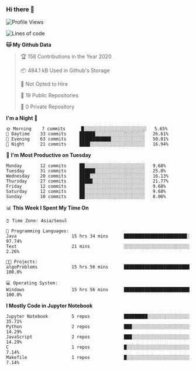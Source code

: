 ### Hi there 👋

<!--
**fastz123/fastz123** is a ✨ _special_ ✨ repository because its `README.md` (this file) appears on your GitHub profile.

Here are some ideas to get you started:

- 🔭 I’m currently working on ...
- 🌱 I’m currently learning ...
- 👯 I’m looking to collaborate on ...
- 🤔 I’m looking for help with ...
- 💬 Ask me about ...
- 📫 How to reach me: ...
- 😄 Pronouns: ...
- ⚡ Fun fact: ...
-->

<!--START_SECTION:waka-->
![Profile Views](http://img.shields.io/badge/Profile%20Views-39-blue)

![Lines of code](https://img.shields.io/badge/From%20Hello%20World%20I%27ve%20Written-196252%20lines%20of%20code-blue)

**🐱 My Github Data** 

> 🏆 158 Contributions in the Year 2020
 > 
> 📦 484.1 kB Used in Github's Storage 
 > 
> 🚫 Not Opted to Hire
 > 
> 📜 19 Public Repositories
 > 
> 🔑 0 Private Repository 
 > 
**I'm a Night 🦉** 

```text
🌞 Morning    7 commits      █░░░░░░░░░░░░░░░░░░░░░░░░   5.65% 
🌆 Daytime    33 commits     ██████░░░░░░░░░░░░░░░░░░░   26.61% 
🌃 Evening    63 commits     ████████████░░░░░░░░░░░░░   50.81% 
🌙 Night      21 commits     ████░░░░░░░░░░░░░░░░░░░░░   16.94%

```
📅 **I'm Most Productive on Tuesday** 

```text
Monday       12 commits     ██░░░░░░░░░░░░░░░░░░░░░░░   9.68% 
Tuesday      31 commits     ██████░░░░░░░░░░░░░░░░░░░   25.0% 
Wednesday    20 commits     ████░░░░░░░░░░░░░░░░░░░░░   16.13% 
Thursday     27 commits     █████░░░░░░░░░░░░░░░░░░░░   21.77% 
Friday       12 commits     ██░░░░░░░░░░░░░░░░░░░░░░░   9.68% 
Saturday     12 commits     ██░░░░░░░░░░░░░░░░░░░░░░░   9.68% 
Sunday       10 commits     ██░░░░░░░░░░░░░░░░░░░░░░░   8.06%

```


📊 **This Week I Spent My Time On** 

```text
⌚︎ Time Zone: Asia/Seoul

💬 Programming Languages: 
Java                     15 hrs 34 mins      ████████████████████████░   97.74% 
Text                     21 mins             ░░░░░░░░░░░░░░░░░░░░░░░░░   2.26%

🐱‍💻 Projects: 
algoProblems             15 hrs 56 mins      █████████████████████████   100.0%

💻 Operating System: 
Windows                  15 hrs 56 mins      █████████████████████████   100.0%

```

**I Mostly Code in Jupyter Notebook** 

```text
Jupyter Notebook         5 repos             █████████░░░░░░░░░░░░░░░░   35.71% 
Python                   2 repos             ███░░░░░░░░░░░░░░░░░░░░░░   14.29% 
JavaScript               2 repos             ███░░░░░░░░░░░░░░░░░░░░░░   14.29% 
C                        1 repos             █░░░░░░░░░░░░░░░░░░░░░░░░   7.14% 
Makefile                 1 repos             █░░░░░░░░░░░░░░░░░░░░░░░░   7.14%

```



<!--END_SECTION:waka-->

